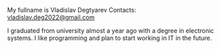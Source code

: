 My fullname is Vladislav Degtyarev Contacts: vladislav.deg2022@gmail.com

I graduated from university almost a year ago with a degree in electronic systems. I like programming and plan to start working in IT in the future.